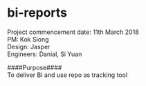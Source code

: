 # bi-reports  

Project commencement date: 11th March 2018  
PM: Kok Siong  
Design: Jasper  
Engineers: Danial, Si Yuan  
  
  
####Purpose####  
To deliver BI and use repo as tracking tool
